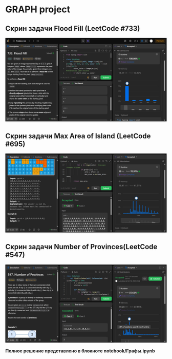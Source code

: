 ﻿# GRAPH project

## Скрин задачи Flood Fill (LeetCode #733)
![](images/flood_fill.jpg)

## Скрин задачи Max Area of Island (LeetCode #695)
![](images/Max_Area_of_Island.jpg)

## Скрин задачи Number of Provinces(LeetCode #547)
![](images/number_of_provinces.jpg)

**Полное решение представлено в блокноте notebook/Графы.ipynb**

